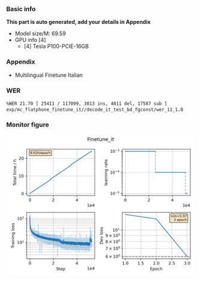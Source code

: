 ### Basic info

**This part is auto generated, add your details in Appendix**

* Model size/M: 69.59
* GPU info \[4\]
  * \[4\] Tesla P100-PCIE-16GB

### Appendix

* Multilingual Finetune Italian

### WER
```
%WER 21.70 [ 25411 / 117099, 3013 ins, 4811 del, 17587 sub ] exp/mc_flatphone_finetune_it//decode_it_test_bd_fgconst/wer_11_1.0
```

### Monitor figure
![monitor](./monitor.png)
